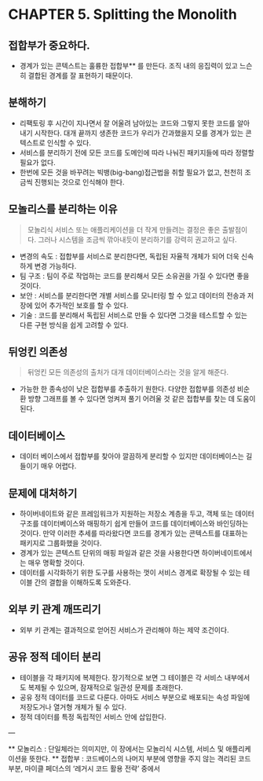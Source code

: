 # CHAPTER 5. Splitting the Monolith

## 접합부가 중요하다.
- 경계가 있는 콘텍스트는 훌륭한 접합부** 를 만든다. 조직 내의 응집력이 있고 느슨히 결합된 경계를 잘 표현하기 때문이다. 

## 분해하기
- 리팩토링 후 시간이 지나면서 잘 어울려 남아있는 코드와 그렇지 못한 코드를 알아내기 시작한다. 대개 끝까지 생존한 코드가 우리가 간과했을지 모를 경계가 있는 콘텍스트로 인식할 수 있다.
- 서비스를 분리하기 전에 모든 코드를 도메인에 따라 나눠진 패키지들에 따라 정렬할 필요가 없다.
- 한번에 모든 것을 바꾸려는 빅뱅(big-bang)접근법을 취할 필요가 없고, 천천히 조금씩 진행되는 것으로 인식해야 한다.

## 모놀리스를 분리하는 이유
> 모놀리식 서비스 또는 애플리케이션을 더 작게 만들려는 결정은 좋은 출발점이다. 그러나 시스템을 조금씩 깎아내듯이 분리하기를 강력히 권고하고 싶다.
- 변경의 속도 : 접합부를 서비스로 분리한다면, 독립된 자율적 개체가 되어 더욱 신속하게 변경 가능하다.
- 팀 구조 : 팀이 주로 작업하는 코드를 분리해서 모든 소유권을 가질 수 있다면 좋을 것이다.
- 보안 : 서비스를 분리한다면 개별 서비스를 모니터링 할 수 있고 데이터의 전송과 저장에 있어 추가적인 보호를 할 수 있다.
- 기술 : 코드를 분리해서 독립된 서비스로 만들 수 있다면 그것을 테스트할 수 있는 다른 구현 방식을 쉽게 고려할 수 있다.

## 뒤엉킨 의존성
> 뒤엉킨 모든 의존성의 출처가 대개 데이터베이스라는 것을 알게 해준다.
- 가능한 한 종속성이 낮은 접합부를 추출하기 원한다. 다양한 접합부를 의존성 비순환 방향 그래프를 볼 수 있다면 엉켜져 풀기 어려울 것 같은 접합부를 찾는 데 도움이 된다.

## 데이터베이스
- 데이터 베이스에서 접합부를 찾아야 깔끔하게 분리할 수 있지만 데이터베이스는 길들이기 매우 어렵다.

## 문제에 대처하기
- 하이버네이트와 같은 프레임워크가 지원하는 저장소 계층을 두고, 객체 또는 데이터 구조를 데이터베이스와 매핑하기 쉽게 만들어 코드를 데이터베이스와 바인딩하는 것이다. 만약 이러한 추세를 따라왔다면 코드를 경계가 있는 콘텍스트를 대표하는 패키지로 그룹화했을 것이다.
- 경계가 있는 콘텍스트 단위의 매핑 파일과 같은 것을 사용한다면 하이버네이트에서는 매우 명확할 것이다.
- 데이터를 시각화하기 위한 도구를 사용하는 껏이 서비스 경계로 확장될 수 있는 테이블 간의 결합을 이해하도록 도와준다.

## 외부 키 관계 깨뜨리기
- 외부 키 관계는 결과적으로 얻어진 서비스가 관리해야 하는 제약 조건이다.

## 공유 정적 데이터 분리
- 테이블을 각 패키지에 복제한다. 장기적으로 보면 그 테이블은 각 서비스 내부에서도 복제될 수 있으며, 잠재적으로 일관성 문제를 초래한다.
- 공유 정적 데이터를 코드로 다룬다. 아마도 서비스 부분으로 배포되는 속성 파일에 저장도거나 열거형 개체가 될 수 있다. 
- 정적 데이터를 특정 독립적인 서비스 안에 삽입한다. 




—

** 모놀리스 : 단일체라는 의미지만, 이 장에서는 모놀리식 시스템, 서비스 및 애플리케이션을 뜻한다.
** 접합부 : 코드베이스의 나머지 부분에 영향을 주지 않는 격리된 코드 부분, 마이클 페더스의 ‘레거시 코드 활용 전략’ 중에서 


